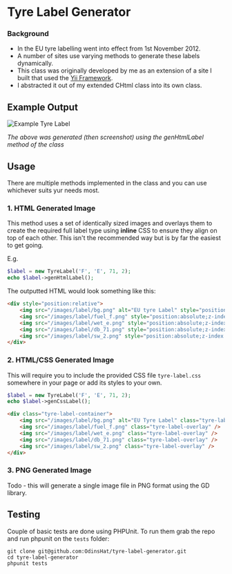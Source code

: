 # Tyre Label Generator

### Background

* In the EU tyre labelling went into effect from 1st November 2012.
* A number of sites use varying methods to generate these labels dynamically.
* This class was originally developed by me as an extension of a site I built
  that used the [Yii Framework](http://www.yiiframework.com).
* I abstracted it out of my extended CHtml class into its own class.

## Example Output

![Example Tyre Label](https://raw.githubusercontent.com/OdinsHat/tyre-label-generator/master/images/tyre-label-ex.png)

_The above was generated (then screenshot) using the genHtmlLabel method of the class_

## Usage

There are multiple methods implemented in the class and you can use whichever suits yur needs most.

### 1. HTML Generated Image
This method uses a set of identically sized images and overlays them to create
the required full label type using **inline** CSS to ensure they align on top
of each other. This isn't the recommended way but is by far the easiest to get
going.

E.g.

```php
$label = new TyreLabel('F', 'E', 71, 2);
echo $label->genHtmlLabel();
```

The outputted HTML would look something like this:

```html
<div style="position:relative">
    <img src="/images/label/bg.png" alt="EU tyre Label" style="position:relative; z-index:0;" />
    <img src="/images/label/fuel_f.png" style="position:absolute;z-index:1" />
    <img src="/images/label/wet_e.png" style="position:absolute;z-index:1" />
    <img src="/images/label/db_71.png" style="position:absolute;z-index:1" />
    <img src="/images/label/sw_2.png" style="position:absolute;z-index:1" />
</div>
```

### 2. HTML/CSS Generated Image

This will require you to include the provided CSS file ```tyre-label.css```
somewhere in your page or add its styles to your own.

```php
$label = new TyreLabel('F', 'E', 71, 2);
echo $label->genCssLabel();
```

```html
<div class="tyre-label-container">
    <img src="/images/label/bg.png" alt="EU Tyre Label" class="tyre-label-base" />
    <img src="/images/label/fuel_f.png" class="tyre-label-overlay" />
    <img src="/images/label/wet_e.png" class="tyre-label-overlay" />
    <img src="/images/label/db_71.png" class="tyre-label-overlay" />
    <img src="/images/label/sw_2.png" class="tyre-label-overlay" />
</div>
```

### 3. PNG Generated Image

Todo - this will generate a single image file in PNG format using the GD library.

## Testing

Couple of basic tests are done using PHPUnit. To run them grab the repo and run phpunit on the ```tests``` folder:

```
git clone git@github.com:OdinsHat/tyre-label-generator.git
cd tyre-label-generator
phpunit tests
```